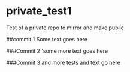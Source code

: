 # private_test1
Test of a private repo to mirror and make public

##commit 1
Some text goes here

###Commit 2
'some more text goes here

###Commit 3
and more tests and text go here
